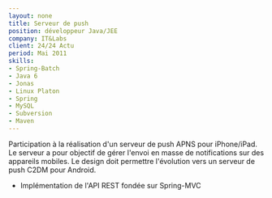 ```yaml
---
layout: none
title: Serveur de push
position: développeur Java/JEE
company: IT&Labs
client: 24/24 Actu
period: Mai 2011
skills:
- Spring-Batch
- Java 6
- Jonas
- Linux Platon
- Spring
- MySQL
- Subversion
- Maven
---
```

Participation à la réalisation d'un serveur de push APNS pour iPhone/iPad. Le serveur a pour objectif de gérer l'envoi en masse de notifications sur des appareils mobiles. Le design doit permettre l'évolution vers un serveur de push C2DM pour Android.

* Implémentation de l'API REST fondée sur Spring-MVC

